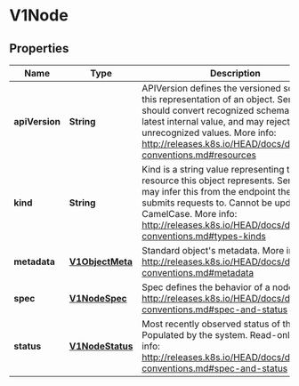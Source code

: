 
# V1Node

## Properties
Name | Type | Description | Notes
------------ | ------------- | ------------- | -------------
**apiVersion** | **String** | APIVersion defines the versioned schema of this representation of an object. Servers should convert recognized schemas to the latest internal value, and may reject unrecognized values. More info: http://releases.k8s.io/HEAD/docs/devel/api-conventions.md#resources |  [optional]
**kind** | **String** | Kind is a string value representing the REST resource this object represents. Servers may infer this from the endpoint the client submits requests to. Cannot be updated. In CamelCase. More info: http://releases.k8s.io/HEAD/docs/devel/api-conventions.md#types-kinds |  [optional]
**metadata** | [**V1ObjectMeta**](V1ObjectMeta.md) | Standard object&#39;s metadata. More info: http://releases.k8s.io/HEAD/docs/devel/api-conventions.md#metadata |  [optional]
**spec** | [**V1NodeSpec**](V1NodeSpec.md) | Spec defines the behavior of a node. http://releases.k8s.io/HEAD/docs/devel/api-conventions.md#spec-and-status |  [optional]
**status** | [**V1NodeStatus**](V1NodeStatus.md) | Most recently observed status of the node. Populated by the system. Read-only. More info: http://releases.k8s.io/HEAD/docs/devel/api-conventions.md#spec-and-status |  [optional]



